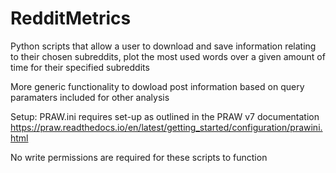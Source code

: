 # RedditMetrics
 Python scripts that allow a user to download and save information relating to their chosen subreddits, plot the most used words 
 over a given amount of time for their specified subreddits
 
 More generic functionality to dowload post information based on query paramaters included for other analysis

Setup:
PRAW.ini requires set-up as outlined in the PRAW v7 documentation
https://praw.readthedocs.io/en/latest/getting_started/configuration/prawini.html

No write permissions are required for these scripts to function